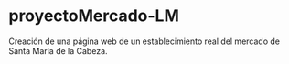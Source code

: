 # proyectoMercado-LM
Creación de una página web de un establecimiento real del mercado de Santa María de la Cabeza.

